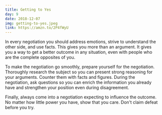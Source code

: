 ```yaml
---
title: Getting to Yes
day: 9
date: 2018-12-07
img: getting-to-yes.jpeg
link: https://amzn.to/2P4fWyU
---
```


In every negotiation you should address emotions, strive to understand the
other side, and use facts. This gives you more than an
argument. It gives you a way to get a better outcome in any situation,
even with people who are the complete opposites of you.

To make the negotiation go smoothly, prepare yourself for the negotiation.
Thoroughly research the subject so you can present strong reasoning for your
arguments. Counter them with facts and figures. During the negotiation, ask
questions so you can enrich the information you already have and strengthen
your position even during disagreement.

Finally, always come into a negotiation expecting to influence the outcome. No
matter how little power you have, show that you care. Don't claim defeat before
you try.
